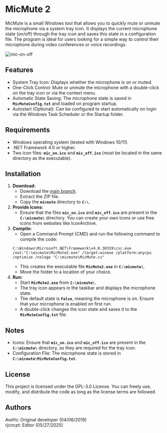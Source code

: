 # MicMute 2
MicMute is a small Windows tool that allows you to quickly mute or unmute the microphone via a system tray icon. It displays the current microphone state (on/off) through the tray icon and saves this state in a configuration file. The program is ideal for users looking for a simple way to control their microphone during video conferences or voice recordings.

![mic-on-off](https://github.com/user-attachments/assets/bf6d5547-9c64-44c6-81b4-b6903bdf4ce1)

## Features
- System Tray Icon: Displays whether the microphone is on or muted.
- One-Click Control: Mute or unmute the microphone with a double-click on the tray icon or via the context menu.
- Automatic State Saving: The microphone state is saved in **`MicMuteConfig.txt`** and loaded on program startup.
- Autostart (Optional): Can be configured to start automatically on login via the Windows Task Scheduler or the Startup folder.

## Requirements
- Windows operating system (tested with Windows 10/11).
- .NET Framework 4.0 or higher.
- Two icon files: **`mic_on.ico`** and **`mic_off.ico`** (must be located in the same directory as the executable).

## Installation
1. **Download:**
   - Download the [main branch](https://github.com/rjcncpt/micmute/archive/refs/heads/main.zip).
   - Extract the ZIP file.
   - Copy the **`micmute`** directory to **`C:\`**.
3. **Provide Icons:**
   - Ensure that the files **`mic_on.ico`** and **`mic_off.ico`** are present in the **`C:\micmute\`** directory. You can create your own icons or use free icons from websites like IconArchive.
4. **Compile:**
   - Open a Command Prompt (CMD) and run the following command to compile the code:
   ```
   C:\Windows\Microsoft.NET\Framework\v4.0.30319\csc.exe /out:"C:\micmute\MicMute2.exe" /target:winexe /platform:anycpu /optimize /nologo "C:\micmute\MicMute.cs"
   ```
   - This creates the executable file **`MicMute2.exe`** in **`C:\micmute\`**.
   - Move the folder to a location of your choice.
5. **Run:**
   - Start **`MicMute2.exe`** from **`C:\micmute\`**.
   - The tray icon appears in the taskbar and displays the microphone state.
   - The default state is **`False`**, meaning the microphone is on. Ensure that your microphone is enabled on first run.
   - A double-click changes the icon state and saves it to the **`MicMuteConfig.txt`** file.

## Notes
- Icons: Ensure that **`mic_on.ico`** and **`mic_off.ico`** are present in the **`C:\micmute\`** directory, as they are required for the tray icon.
- Configuration File: The microphone state is stored in **`C:\micmute\MicMuteConfig.txt`**.

## License
This project is licensed under the GPL-3.0 License. You can freely use, modify, and distribute the code as long as the license terms are followed.

## Authors
AveYo: Original developer (04/06/2019)<br>
rjcncpt: Editor (05/27/2025)
